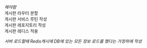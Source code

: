 *해야함*  
게시판 라우터 분할  
게시판 서비스 루틴 작성  
게시판 레포지토리 작성  
게시판 레디스 적용  

*서버 로드할때 Redis캐시에 DB에 있는 모든 정보 로드를 했다는 가정하에 작성*